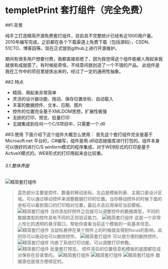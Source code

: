 # templetPrint 套打组件（完全免费）
##1.背景

纯手工打造精简开源免费套打组件，目前具不完整统计已经有近1000用户量。
2010年编写完成，之前都在各个下载渠道上免费下载（包括源码），CSDN、51CTO、博客园等。现在正式放到github上进行开源维护。

期间有很多用户想要付费，我都直接拒绝了，因为我觉得这个组件能被人用起来我就很有成就感了。有时候挺奇怪，不经意间就创造了一个不错的产品。
此组件是我在工作中的项目里提炼出来的，经过了一定的通用性抽象。

##2.特点
* 精简、用起来非常简单
* 灵活的设计器功能、拖动、保存位置坐标、自动载入
* 丰富的数据控件、文本、日期、图片
* 控件的位置完全基于XMLDOM思想，扩展性极强
* 无损的打印、预览、批量打印
* 无缝集成到任何一个C/S项目中，只需要一个.dll

##3.使用
下面介绍下这个组件大概怎么使用：
首先这个套打组件完全是基于Microsoft.net 平台的，C#编写，组件是用.dll动态链接库进行打包的。组件本身可以很好的进行C/S winform模式的程序集成，对于WEB形式的打印是基于ActiveX模式的。WEB形式的打印用起来会比较重。

###### 3.1.整体界面
![精简套打组件](https://raw.githubusercontent.com/Plen-wang/blogsImage/master/githubimages/templeprint/1.png)
>蓝色部分主要是控件、数量的移动坐标。左边是模板列表、主窗口是设计区域。可以通过移动控件来调整数据打印的位置。当你移动控件的时候下面的坐标可以看到窗口的打印相对位置，最后点击应用保存当前模板。
![精简套打组件](https://raw.githubusercontent.com/Plen-wang/blogsImage/master/githubimages/templeprint/2.png)
>当你添加好控件之后就可以调整控件的数据类型，不同的数据类型的控件具有不同的正则验证能力。
![精简套打组件](https://raw.githubusercontent.com/Plen-wang/blogsImage/master/githubimages/templeprint/3.png)
>这是一个非常人性化的透明的悬浮窗口，帮助你查看当前这个模板的一些基本信息。
![精简套打组件](https://raw.githubusercontent.com/Plen-wang/blogsImage/master/githubimages/templeprint/4.png)
>当鼠标悬停在某个控件上的时候就会得到focus的影响，此时你可以拖动也可以删除控件。
![精简套打组件](https://raw.githubusercontent.com/Plen-wang/blogsImage/master/githubimages/templeprint/5.png)
可以很方便的删除控件。
![精简套打组件](https://raw.githubusercontent.com/Plen-wang/blogsImage/master/githubimages/templeprint/6.png)
>内嵌了系统打印功能，可以调整打印参数。
![精简套打组件](https://raw.githubusercontent.com/Plen-wang/blogsImage/master/githubimages/templeprint/7.png)
>批量套打预览。
控件背后的位置信息和模板的底图都在成对保存在目录里的。
![精简套打组件](https://raw.githubusercontent.com/Plen-wang/blogsImage/master/githubimages/templeprint/8.png)
![精简套打组件](https://raw.githubusercontent.com/Plen-wang/blogsImage/master/githubimages/templeprint/9.png)
![精简套打组件](https://raw.githubusercontent.com/Plen-wang/blogsImage/master/githubimages/templeprint/10.png)
>数据源也是很方便绑定的。


